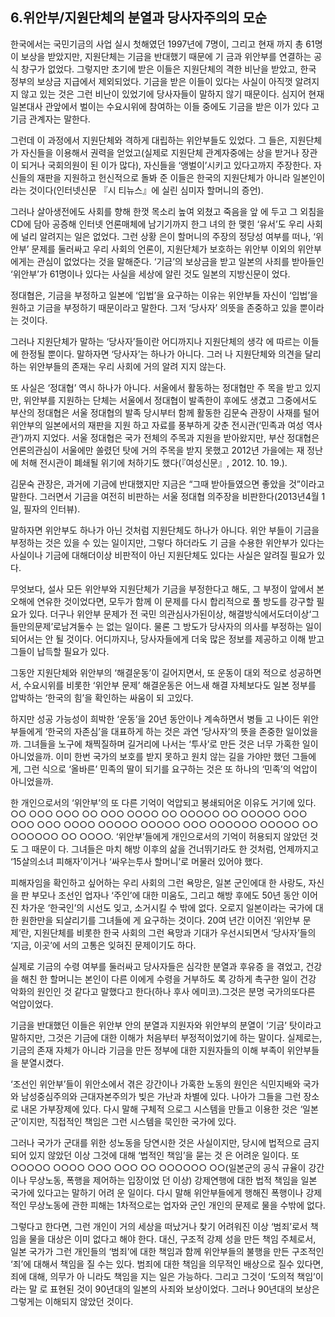 ## 6.위안부/지원단체의 분열과 당사자주의의 모순

한국에서는 국민기금의 사업 실시 첫해였던 1997년에 7명이, 그리고 현재 까지 총 61명이 보상을 받았지만, 지원단체는 기금을 반대했기 때문에 기 금과 위안부를 연결하는 공식 창구가 없었다. 그렇지만 초기에 받은 이들은 지원단체의 격한 비난을 받았고, 한국 정부의 보상금 지급에서 제외되었다. 기금을 받은 이들이 있다는 사실이 아직껏 알려지지 않고 있는 것은 그런 비난이 있었기에 당사자들이 말하지 않기 때문이다. 심지어 현재 일본대사 관앞에서 벌이는 수요시위에 참여하는 이들 중에도 기금을 받은 이가 있다 고기금 관계자는 말한다.

그런데 이 과정에서 지원단체와 격하게 대립하는 위안부들도 있었다. 그 들은, 지원단체가 자신들을 이용해서 권력을 얻었고(실제로 지원단체 관계자중에는 상을 받거나 장관이 되거나 국회의원이 된 이가 많다), 자신들을 ‘앵벌이’시키고 있다고까지 주장한다. 자신들의 재판을 지원하고 헌신적으로 돌봐 준 이들은 한국의 지원단체가 아니라 일본인이라는 것이다(인터넷신문 『시 티뉴스』에 실린 심미자 할머니의 증언).

그러나 살아생전에도 사회를 향해 한껏 목소리 높여 외쳤고 죽음을 앞 에 두고 그 외침을 CD에 담아 공증해 인터넷 언론매체에 남기기까지 한그 녀의 한 맺힌 ‘유서’도 우리 사회에 널리 알려지는 일은 없었다. 그런 상황 은이 할머니의 주장의 정당성 여부를 떠나, ‘위안부’ 문제를 둘러싸고 우리 사회의 언론이, 지원단체가 보호하는 위안부 이외의 위안부에게는 관심이 없었다는 것을 말해준다. ‘기금’의 보상금을 받고 일본의 사죄를 받아들인 ‘위안부’가 61명이나 있다는 사실을 세상에 알린 것도 일본의 지방신문이 었다.

정대협은, 기금을 부정하고 일본에 ‘입법’을 요구하는 이유는 위안부들 자신이 ‘입법’을 원하고 기금을 부정하기 때문이라고 말한다. 그저 ‘당사자’ 의뜻을 존중하고 있을 뿐이라는 것이다.

그러나 지원단체가 말하는 ‘당사자’들이란 어디까지나 지원단체의 생각 에 따르는 이들에 한정될 뿐이다. 말하자면 ‘당사자’는 하나가 아니다. 그러 나 지원단체와 의견을 달리하는 위안부들의 존재는 우리 사회에 거의 알려 지지 않는다.

또 사실은 ‘정대협’ 역시 하나가 아니다. 서울에서 활동하는 정대협만 주 목을 받고 있지만, 위안부를 지원하는 단체는 서울에서 정대협이 발족한이 후에도 생겼고 그중에서도 부산의 정대협은 서울 정대협의 발족 당시부터 함께 활동한 김문숙 관장이 사재를 털어 위안부의 일본에서의 재판을 지원 하고 자료를 풍부하게 갖춘 전시관(‘민족과 여성 역사관’)까지 지었다. 서울 정대협은 국가 전체의 주목과 지원을 받아왔지만, 부산 정대협은 언론의관심이 서울에만 쏠렸던 탓에 거의 주목을 받지 못했고 2012년 가을에는 재 정난에 처해 전시관이 폐쇄될 위기에 처하기도 했다(『여성신문』, 2012. 10. 19.).

김문숙 관장은, 과거에 기금에 반대했지만 지금은 “그때 받아들였으면 좋았을 것”이라고 말한다. 그러면서 기금을 여전히 비판하는 서울 정대협 의주장을 비판한다(2013년4월 1일, 필자의 인터뷰).

말하자면 위안부도 하나가 아닌 것처럼 지원단체도 하나가 아니다. 위안 부들이 기금을 부정하는 것은 있을 수 있는 일이지만, 그렇다 하더라도 기 금을 수용한 위안부가 있다는 사실이나 기금에 대해더이상 비판적이 아닌 지원단체도 있다는 사실은 알려질 필요가 있다.

무엇보다, 설사 모든 위안부와 지원단체가 기금을 부정한다고 해도, 그 부정이 앞에서 본 오해에 연유한 것이었다면, 모두가 함께 이 문제를 다시 합리적으로 풀 방도를 강구할 필요가 있다. 더구나 위안부 문제가 전 국민 의관심사가된이상, 해결방식에서도더이상‘그들만의문제’로남겨둘수 는 없는 일이다. 물론 그 방도가 당사자의 의사를 부정하는 일이 되어서는 안 될 것이다. 어디까지나, 당사자들에게 더욱 많은 정보를 제공하고 이해 받고 그들이 납득할 필요가 있다.

그동안 지원단체와 위안부의 ‘해결운동’이 길어지면서, 또 운동이 대외 적으로 성공하면서, 수요시위를 비롯한 ‘위안부 문제’ 해결운동은 어느새 해결 자체보다도 일본 정부를 압박하는 ‘한국의 힘’을 확인하는 싸움이 되 고있다.

하지만 성공 가능성이 희박한 ‘운동’을 20년 동안이나 계속하면서 병들 고 나이든 위안부들에게 ‘한국의 자존심’을 대표하게 하는 것은 과연 ‘당사자’의 뜻을 존중한 일이었을까. 그녀들을 노구에 채찍질하며 길거리에 나서는 ‘투사’로 만든 것은 너무 가혹한 일이 아니었을까. 이미 한번 국가의 보호를 받지 못하고 원치 않는 길을 가야만 했던 그들에게, 그런 식으로 ‘올바른’ 민족의 딸이 되기를 요구하는 것은 또 하나의 ‘민족’의 억압이 아니었을까.

한 개인으로서의 ‘위안부’의 또 다른 기억이 억압되고 봉쇄되어온 이유도 거기에 있다. ○○ ○○○ ○○○ ○○ ○○○ ○○○○ ○○ ○○○○○ ○○ ○○○○○ ○○○ ○○○ ○○○ ○○○○ ○○○○○ ○○○○○ ○○○ ○○○○○○ ○○○○○ ○○ ○○○○○○ ○○ ○○○○. ‘위안부’들에게 개인으로서의 기억이 허용되지 않았던 것도 그 때문이 다. 그녀들은 마치 해방 이후의 삶을 건너뛰기라도 한 것처럼, 언제까지고 ‘15살의소녀 피해자’이거나 ‘싸우는투사 할머니’로 머물러 있어야 했다.

피해자임을 확인하고 싶어하는 우리 사회의 그런 욕망은, 일본 군인에대 한 사랑도, 자신을 판 부모나 조선인 업자나 ‘주인’에 대한 미움도, 그리고 해방 후에도 50년 동안 이어진 차가운 ‘한국인’의 시선도 잊고, 소거시킬 수 밖에 없다. 오로지 일본이라는 국가에 대한 원한만을 되살리기를 그녀들에 게 요구하는 것이다. 20여 년간 이어진 ‘위안부 문제’란, 지원단체를 비롯한 한국 사회의 그런 욕망과 기대가 우선시되면서 ‘당사자’들의 ‘지금, 이곳’에 서의 고통은 잊혀진 문제이기도 하다.

실제로 기금의 수령 여부를 둘러싸고 당사자들은 심각한 분열과 후유증 을 겪었고, 건강을 해친 한 할머니는 본인이 다른 이에게 수령을 거부하도 록 강하게 촉구한 일이 건강 악화의 원인인 것 같다고 말했다고 한다(하나 후사 에미코).그것은 분명 국가의또다른 억압이었다.

기금을 반대했던 이들은 위안부 안의 분열과 지원자와 위안부의 분열이 ‘기금’ 탓이라고 말하지만, 그것은 기금에 대한 이해가 처음부터 부정적이었기에 하는 말이다. 실제로는, 기금의 존재 자체가 아니라 기금을 만든 정부에 대한 지원자들의 이해 부족이 위안부들을 분열시켰다.

‘조선인 위안부’들이 위안소에서 겪은 강간이나 가혹한 노동의 원인은 식민지배와 국가와 남성중심주의와 근대자본주의가 빚은 가난과 차별에 있다. 나아가 그들을 그런 장소로 내몬 가부장제에 있다. 다시 말해 구체적 으로그 시스템을 만들고 이용한 것은 ‘일본군’이지만, 직접적인 책임은 그런 시스템을 묵인한 국가에 있다.

그러나 국가가 군대를 위한 성노동을 당연시한 것은 사실이지만, 당시에 법적으로 금지되어 있지 않았던 이상 그것에 대해 ‘법적인 책임’을 묻는 것 은 어려운 일이다. 또 ○○○○○ ○○○○ ○○○ ○○○ ○○ ○○○○○○ ○○(일본군의 공식 규율이 강간이나 무상노동, 폭행을 제어하는 입장이었 던 이상) 강제연행에 대한 법적 책임을 일본 국가에 있다고는 말하기 어려 운 일이다. 다시 말해 위안부들에게 행해진 폭행이나 강제적인 무상노동에 관한 피해는 1차적으로는 업자와 군인 개인의 문제로 물을 수밖에 없다.

그렇다고 한다면, 그런 개인이 거의 세상을 떠났거나 찾기 어려워진 이상 ‘범죄’로서 책임을 물을 대상은 이미 없다고 해야 한다. 대신, 구조적 강제 성을 만든 책임 주체로서, 일본 국가가 그런 개인들의 ‘범죄’에 대한 책임과 함께 위안부들의 불행을 만든 구조적인 ‘죄’에 대해서 책임을 질 수는 있다. 범죄에 대한 책임을 의무적인 배상으로 질수 있다면, 죄에 대해, 의무가 아 니라도 책임을 지는 일은 가능하다. 그리고 그것이 ‘도의적 책임’이라는 말 로 표현된 것이 90년대의 일본의 사죄와 보상이었다. 그러나 90년대의 보상은 그렇게는 이해되지 않았던 것이다.